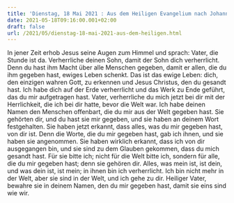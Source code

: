 ```yaml
---
title: 'Dienstag, 18 Mai 2021 : Aus dem Heiligen Evangelium nach Johannes - Joh 17,1-11a.'
date: 2021-05-18T09:16:00.001+02:00
draft: false
url: /2021/05/dienstag-18-mai-2021-aus-dem-heiligen.html
---
```


In jener Zeit erhob Jesus seine Augen zum Himmel und sprach: Vater, die Stunde ist da. Verherrliche deinen Sohn, damit der Sohn dich verherrlicht. Denn du hast ihm Macht über alle Menschen gegeben, damit er allen, die du ihm gegeben hast, ewiges Leben schenkt. Das ist das ewige Leben: dich, den einzigen wahren Gott, zu erkennen und Jesus Christus, den du gesandt hast. Ich habe dich auf der Erde verherrlicht und das Werk zu Ende geführt, das du mir aufgetragen hast. Vater, verherrliche du mich jetzt bei dir mit der Herrlichkeit, die ich bei dir hatte, bevor die Welt war. Ich habe deinen Namen den Menschen offenbart, die du mir aus der Welt gegeben hast. Sie gehörten dir, und du hast sie mir gegeben, und sie haben an deinem Wort festgehalten. Sie haben jetzt erkannt, dass alles, was du mir gegeben hast, von dir ist. Denn die Worte, die du mir gegeben hast, gab ich ihnen, und sie haben sie angenommen. Sie haben wirklich erkannt, dass ich von dir ausgegangen bin, und sie sind zu dem Glauben gekommen, dass du mich gesandt hast. Für sie bitte ich; nicht für die Welt bitte ich, sondern für alle, die du mir gegeben hast; denn sie gehören dir. Alles, was mein ist, ist dein, und was dein ist, ist mein; in ihnen bin ich verherrlicht. Ich bin nicht mehr in der Welt, aber sie sind in der Welt, und ich gehe zu dir. Heiliger Vater, bewahre sie in deinem Namen, den du mir gegeben hast, damit sie eins sind wie wir.
